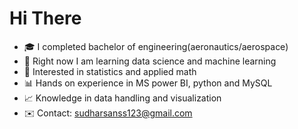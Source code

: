 # Hi There

- 🎓 I completed bachelor of engineering(aeronautics/aerospace)
- 🤖 Right now I am learning data science and machine learning 
- 📐 Interested in statistics and applied math
- 📊 Hands on experience in MS power BI, python and MySQL
- 📈 Knowledge in data handling and visualization 
- ✉️️ Contact: sudharsanss123@gmail.com

